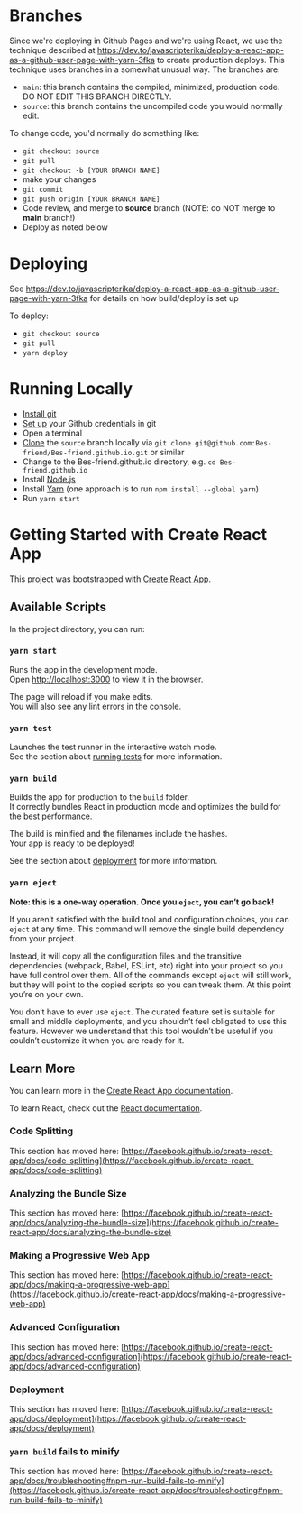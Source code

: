 # Branches

Since we're deploying in Github Pages and we're using React, we use the technique described at https://dev.to/javascripterika/deploy-a-react-app-as-a-github-user-page-with-yarn-3fka to create production deploys.  This technique uses branches in a somewhat unusual way.  The branches are:

* `main`: this branch contains the compiled, minimized, production code.  DO NOT EDIT THIS BRANCH DIRECTLY.
* `source`: this branch contains the uncompiled code you would normally edit.

To change code, you'd normally do something like:

* `git checkout source`
* `git pull`
* `git checkout -b [YOUR BRANCH NAME]`
* make your changes
* `git commit`
* `git push origin [YOUR BRANCH NAME]`
* Code review, and merge to **source** branch (NOTE: do NOT merge to **main** branch!)
* Deploy as noted below

# Deploying

See https://dev.to/javascripterika/deploy-a-react-app-as-a-github-user-page-with-yarn-3fka for details on how build/deploy is set up

To deploy:

* `git checkout source`
* `git pull`
* `yarn deploy`

# Running Locally

* [Install git](https://github.com/git-guides/install-git)
* [Set up](https://docs.github.com/en/get-started/getting-started-with-git/caching-your-github-credentials-in-git) your Github credentials in git
* Open a terminal
* [Clone](https://github.com/git-guides/git-clone) the `source` branch locally via `git clone git@github.com:Bes-friend/Bes-friend.github.io.git` or similar
* Change to the Bes-friend.github.io directory, e.g. `cd Bes-friend.github.io`
* Install [Node.js](https://nodejs.org/en/)
* Install [Yarn](https://classic.yarnpkg.com/lang/en/docs/install/#windows-stable) (one approach is to run `npm install --global yarn`)
* Run `yarn start`


# Getting Started with Create React App

This project was bootstrapped with [Create React App](https://github.com/facebook/create-react-app).

## Available Scripts

In the project directory, you can run:

### `yarn start`

Runs the app in the development mode.\
Open [http://localhost:3000](http://localhost:3000) to view it in the browser.

The page will reload if you make edits.\
You will also see any lint errors in the console.

### `yarn test`

Launches the test runner in the interactive watch mode.\
See the section about [running tests](https://facebook.github.io/create-react-app/docs/running-tests) for more information.

### `yarn build`

Builds the app for production to the `build` folder.\
It correctly bundles React in production mode and optimizes the build for the best performance.

The build is minified and the filenames include the hashes.\
Your app is ready to be deployed!

See the section about [deployment](https://facebook.github.io/create-react-app/docs/deployment) for more information.

### `yarn eject`

**Note: this is a one-way operation. Once you `eject`, you can’t go back!**

If you aren’t satisfied with the build tool and configuration choices, you can `eject` at any time. This command will remove the single build dependency from your project.

Instead, it will copy all the configuration files and the transitive dependencies (webpack, Babel, ESLint, etc) right into your project so you have full control over them. All of the commands except `eject` will still work, but they will point to the copied scripts so you can tweak them. At this point you’re on your own.

You don’t have to ever use `eject`. The curated feature set is suitable for small and middle deployments, and you shouldn’t feel obligated to use this feature. However we understand that this tool wouldn’t be useful if you couldn’t customize it when you are ready for it.

## Learn More

You can learn more in the [Create React App documentation](https://facebook.github.io/create-react-app/docs/getting-started).

To learn React, check out the [React documentation](https://reactjs.org/).

### Code Splitting

This section has moved here: [https://facebook.github.io/create-react-app/docs/code-splitting](https://facebook.github.io/create-react-app/docs/code-splitting)

### Analyzing the Bundle Size

This section has moved here: [https://facebook.github.io/create-react-app/docs/analyzing-the-bundle-size](https://facebook.github.io/create-react-app/docs/analyzing-the-bundle-size)

### Making a Progressive Web App

This section has moved here: [https://facebook.github.io/create-react-app/docs/making-a-progressive-web-app](https://facebook.github.io/create-react-app/docs/making-a-progressive-web-app)

### Advanced Configuration

This section has moved here: [https://facebook.github.io/create-react-app/docs/advanced-configuration](https://facebook.github.io/create-react-app/docs/advanced-configuration)

### Deployment

This section has moved here: [https://facebook.github.io/create-react-app/docs/deployment](https://facebook.github.io/create-react-app/docs/deployment)

### `yarn build` fails to minify

This section has moved here: [https://facebook.github.io/create-react-app/docs/troubleshooting#npm-run-build-fails-to-minify](https://facebook.github.io/create-react-app/docs/troubleshooting#npm-run-build-fails-to-minify)